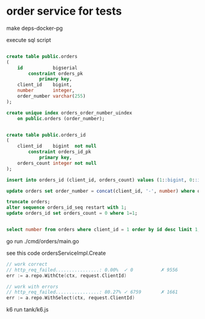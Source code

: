 # order service for tests

make deps-docker-pg

execute sql script
```sql

create table public.orders
(
    id           bigserial
        constraint orders_pk
            primary key,
    client_id    bigint,
    number       integer,
    order_number varchar(255)
);

create unique index orders_order_number_uindex
    on public.orders (order_number);


create table public.orders_id
(
    client_id    bigint  not null
        constraint orders_id_pk
            primary key,
    orders_count integer not null
);

insert into orders_id (client_id, orders_count) values (1::bigint, 0::integer);

update orders set order_number = concat(client_id, '-', number) where order_number is null;

truncate orders;
alter sequence orders_id_seq restart with 1;
update orders_id set orders_count = 0 where 1=1;


select number from orders where client_id = 1 order by id desc limit 1;
```

go run ./cmd/orders/main.go

see this code ordersServiceImpl.Create


```go
// work correct
// http_req_failed................: 0.00%  ✓ 0          ✗ 9556
err := a.repo.WithCte(ctx, request.ClientId)
```
```go
// work with errors
// http_req_failed................: 80.27% ✓ 6759       ✗ 1661
err := a.repo.WithSelect(ctx, request.ClientId)
```

k6 run tank/k6.js